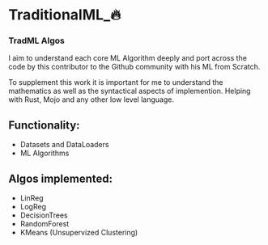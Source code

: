 # TraditionalML_🔥

### TradML Algos

I aim to understand each core ML Algorithm deeply and port across the code by this contributor to the Github community with his ML from Scratch.

To supplement this work it is important for me to understand the mathematics as well as the syntactical aspects of implemention. Helping with Rust, Mojo and any other low level language.

## Functionality:
- Datasets and DataLoaders
- ML Algorithms

## Algos implemented:
- LinReg
- LogReg
- DecisionTrees
- RandomForest
- KMeans (Unsupervized Clustering)